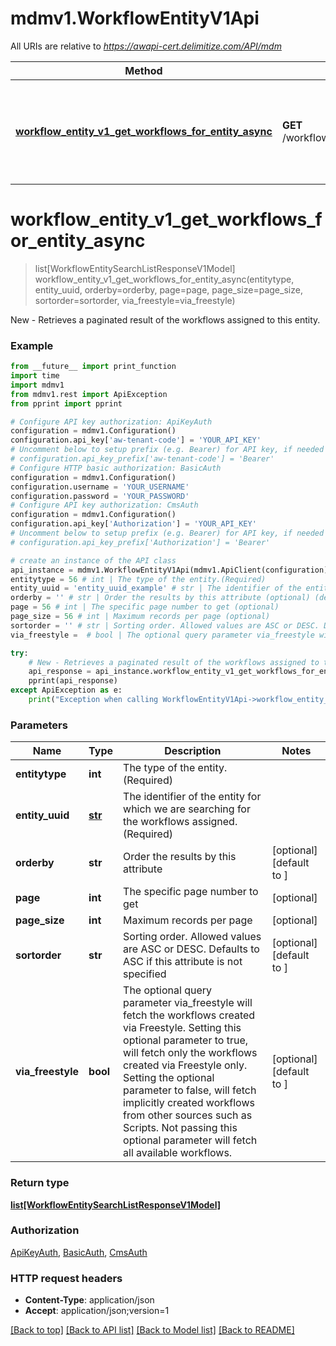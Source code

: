 # mdmv1.WorkflowEntityV1Api

All URIs are relative to *https://awapi-cert.delimitize.com/API/mdm*

Method | HTTP request | Description
------------- | ------------- | -------------
[**workflow_entity_v1_get_workflows_for_entity_async**](WorkflowEntityV1Api.md#workflow_entity_v1_get_workflows_for_entity_async) | **GET** /workflows/{entitytype}/search/{entityUuid} | New - Retrieves a paginated result of the workflows assigned to this entity.


# **workflow_entity_v1_get_workflows_for_entity_async**
> list[WorkflowEntitySearchListResponseV1Model] workflow_entity_v1_get_workflows_for_entity_async(entitytype, entity_uuid, orderby=orderby, page=page, page_size=page_size, sortorder=sortorder, via_freestyle=via_freestyle)

New - Retrieves a paginated result of the workflows assigned to this entity.



### Example
```python
from __future__ import print_function
import time
import mdmv1
from mdmv1.rest import ApiException
from pprint import pprint

# Configure API key authorization: ApiKeyAuth
configuration = mdmv1.Configuration()
configuration.api_key['aw-tenant-code'] = 'YOUR_API_KEY'
# Uncomment below to setup prefix (e.g. Bearer) for API key, if needed
# configuration.api_key_prefix['aw-tenant-code'] = 'Bearer'
# Configure HTTP basic authorization: BasicAuth
configuration = mdmv1.Configuration()
configuration.username = 'YOUR_USERNAME'
configuration.password = 'YOUR_PASSWORD'
# Configure API key authorization: CmsAuth
configuration = mdmv1.Configuration()
configuration.api_key['Authorization'] = 'YOUR_API_KEY'
# Uncomment below to setup prefix (e.g. Bearer) for API key, if needed
# configuration.api_key_prefix['Authorization'] = 'Bearer'

# create an instance of the API class
api_instance = mdmv1.WorkflowEntityV1Api(mdmv1.ApiClient(configuration))
entitytype = 56 # int | The type of the entity.(Required)
entity_uuid = 'entity_uuid_example' # str | The identifier of the entity for which we are searching for the workflows assigned.(Required)
orderby = '' # str | Order the results by this attribute (optional) (default to )
page = 56 # int | The specific page number to get (optional)
page_size = 56 # int | Maximum records per page (optional)
sortorder = '' # str | Sorting order. Allowed values are ASC or DESC. Defaults to ASC if this attribute is not specified (optional) (default to )
via_freestyle =  # bool | The optional query parameter via_freestyle will fetch the workflows created via Freestyle. Setting this optional parameter to true, will fetch only the workflows created via Freestyle only. Setting the optional parameter to false, will fetch implicitly created workflows from other sources such as Scripts. Not passing this optional parameter will fetch all available workflows. (optional) (default to )

try:
    # New - Retrieves a paginated result of the workflows assigned to this entity.
    api_response = api_instance.workflow_entity_v1_get_workflows_for_entity_async(entitytype, entity_uuid, orderby=orderby, page=page, page_size=page_size, sortorder=sortorder, via_freestyle=via_freestyle)
    pprint(api_response)
except ApiException as e:
    print("Exception when calling WorkflowEntityV1Api->workflow_entity_v1_get_workflows_for_entity_async: %s\n" % e)
```

### Parameters

Name | Type | Description  | Notes
------------- | ------------- | ------------- | -------------
 **entitytype** | **int**| The type of the entity.(Required) | 
 **entity_uuid** | [**str**](.md)| The identifier of the entity for which we are searching for the workflows assigned.(Required) | 
 **orderby** | **str**| Order the results by this attribute | [optional] [default to ]
 **page** | **int**| The specific page number to get | [optional] 
 **page_size** | **int**| Maximum records per page | [optional] 
 **sortorder** | **str**| Sorting order. Allowed values are ASC or DESC. Defaults to ASC if this attribute is not specified | [optional] [default to ]
 **via_freestyle** | **bool**| The optional query parameter via_freestyle will fetch the workflows created via Freestyle. Setting this optional parameter to true, will fetch only the workflows created via Freestyle only. Setting the optional parameter to false, will fetch implicitly created workflows from other sources such as Scripts. Not passing this optional parameter will fetch all available workflows. | [optional] [default to ]

### Return type

[**list[WorkflowEntitySearchListResponseV1Model]**](WorkflowEntitySearchListResponseV1Model.md)

### Authorization

[ApiKeyAuth](../README.md#ApiKeyAuth), [BasicAuth](../README.md#BasicAuth), [CmsAuth](../README.md#CmsAuth)

### HTTP request headers

 - **Content-Type**: application/json
 - **Accept**: application/json;version=1

[[Back to top]](#) [[Back to API list]](../README.md#documentation-for-api-endpoints) [[Back to Model list]](../README.md#documentation-for-models) [[Back to README]](../README.md)

